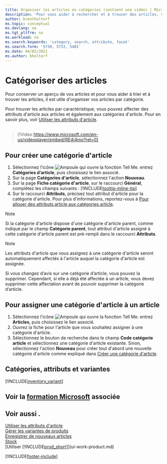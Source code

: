 ```yaml
---
title: Organiser les articles en catégories (contient une vidéo) | Microsoft Docs
description: 'Pour vous aider à rechercher et à trouver des articles, vous pouvez affecter des attributs d''article et organiser les articles en catégories.'
author: brentholtorf
ms.topic: conceptual
ms.devlang: na
ms.tgt_pltfrm: na
ms.workload: na
ms.search.keywords: 'category, search, attribute, facet'
ms.search.form: '5730, 5733, 5401'
ms.date: 04/01/2021
ms.author: bholtorf
---
```

# Catégoriser des articles

Pour conserver un aperçu de vos articles et pour vous aider à trier et à trouver les articles, il est utile d'organiser vos articles par catégorie.

Pour trouver les articles par caractéristique, vous pouvez affecter des attributs d'article aux articles et également aux catégories d'article. Pour en savoir plus, voir [Utiliser les attributs d'article](inventory-how-work-item-attributes.md).
<br><br>  

> [!Video https://www.microsoft.com/en-us/videoplayer/embed/RE4j4mo?rel=0]

## Pour créer une catégorie d'article
1. Sélectionnez l’icône ![Ampoule qui ouvre la fonction Tell Me.](media/ui-search/search_small.png "Dites-moi ce que vous voulez faire") entrez **Catégories d’article**, puis choisissez le lien associé.
2. Sur la page **Catégories d'article**, sélectionnez l'action **Nouveau**.
3. Sur la page **Fiche catégorie d'article**, sur le raccourci **Général**, complétez les champs suivants : [!INCLUDE[tooltip-inline-tip](includes/tooltip-inline-tip_md.md)]
4. Sur le raccourci **Attributs**, précisez tout attribut d'article pour la catégorie d'article. Pour plus d'informations, reportez-vous à [Pour allouer des attributs article aux catégories article](inventory-how-work-item-attributes.md#to-assign-item-attributes-to-item-categories).

> [!NOTE]  
> Si la catégorie d'article dispose d'une catégorie d'article parent, comme indiqué par le champ **Catégorie parent**, tout attribut d'article assigné à cette catégorie d'article parent est pré-rempli dans le raccourci **Attributs**.

> [!NOTE]  
> Les attributs d'article que vous assignez à une catégorie d'article seront automatiquement affectés à l'article auquel la catégorie d'article est assignée.

Si vous changez d’avis sur une catégorie d’article, vous pouvez la supprimer. Cependant, si elle a déjà été affectée à un article, vous devez supprimer cette affectation avant de pouvoir supprimer la catégorie d’article.

## Pour assigner une catégorie d'article à un article

1. Sélectionnez l’icône ![Ampoule qui ouvre la fonction Tell Me.](media/ui-search/search_small.png "Dites-moi ce que vous voulez faire") entrez **Articles**, puis choisissez le lien associé.
2. Ouvrez la fiche pour l'article que vous souhaitez assigner à une catégorie d'article.
3. Sélectionnez le bouton de recherche dans le champ **Code catégorie article** et sélectionnez une catégorie d'article existante. Sinon, sélectionnez l'action **Nouveau** pour créer tout d'abord une nouvelle catégorie d'article comme expliqué dans [Créer une catégorie d'article](inventory-how-categorize-items.md#to-create-an-item-category).

## Catégories, attributs et variantes

[!INCLUDE[inventory_variant](includes/inventory_variant.md)]

## Voir la [formation Microsoft](/training/modules/trade-master-data-dynamics-365-business-central/) associée

## Voir aussi .

[Utiliser les attributs d'article](inventory-how-work-item-attributes.md)  
[Gérer les variantes de produits](inventory-item-variants.md)  
[Enregistrer de nouveaux articles](inventory-how-register-new-items.md)  
[Stock](inventory-manage-inventory.md)  
[Utiliser [!INCLUDE[prod_short](includes/prod_short.md)]](ui-work-product.md)


[!INCLUDE[footer-include](includes/footer-banner.md)]
